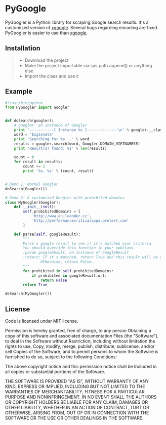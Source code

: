 ﻿PyGoogle
===================
PyGoogler is a Python library for scraping Google search results. It's a customized version of [xgoogle](https://pypi.python.org/pypi/xgoogle). Several bugs regarding encoding are fixed. PyGoogler is easier to use than [xgoogle](https://pypi.python.org/pypi/xgoogle).

Installation
-------------
> - Download the project
> - Make the project importable via sys.path.append() or anything else
> - Import the class and use it 

Example
-------------
```python
#!/usr/bin/python
from PyGoogler import Googler


def doSearch(googler):
    # googler: an instance of Googler
    print '-----------[ Instance %s ]--------------\n' % googler.__class__.__name__
    word = 'bigsonata'
    print 'Searching for %s...' % word
    results = googler.search(word, Googler.DOMAIN_VIETNAMESE)
    print 'Result(s) found: %s' % len(results)

    count = 0
    for result in results:
        count += 1
        print '%s. %s' % (count, result)


# Demo 1: Normal Googler
doSearch(Googler())

# Demo 2: A customized Googler with prohibited domains
class MyGoogler(Googler):
    def __init__(self):
        self.probihitedDomains = [
            'http://www.en.leander.cz',
            'http://performancecriticalapps.prelert.com'
        ]

    def parse(self, googleResult):
        """
        Parse a google result to see if it's matched your criteria.
        You should override this function in your subclass
        :param googleResult: an instance of GoogleResult
        :return: If it's matched, return True and this result will be added to the overal search results.
                Otherwise, return False.
        """
        for prohibited in self.probihitedDomains:
            if prohibited in googleResult.url:
                return False
        return True

doSearch(MyGoogler())
```
License
-------------
Code is licensed under MIT license.

Permission is hereby granted, free of charge, to any person
Obtaining a copy of this software and associated documentation
Files (the "Software"), to deal in the Software without
Restriction, including without limitation the rights to use,
Copy, modify, merge, publish, distribute, sublicense, and/or sell
Copies of the Software, and to permit persons to whom the
Software is furnished to do so, subject to the following
Conditions:

The above copyright notice and this permission notice shall be
Included in all copies or substantial portions of the Software.

THE SOFTWARE IS PROVIDED "AS IS", WITHOUT WARRANTY OF ANY KIND,
EXPRESS OR IMPLIED, INCLUDING BUT NOT LIMITED TO THE WARRANTIES
OF MERCHANTABILITY, FITNESS FOR A PARTICULAR PURPOSE AND
NONINFRINGEMENT. IN NO EVENT SHALL THE AUTHORS OR COPYRIGHT
HOLDERS BE LIABLE FOR ANY CLAIM, DAMAGES OR OTHER LIABILITY,
WHETHER IN AN ACTION OF CONTRACT, TORT OR OTHERWISE, ARISING
FROM, OUT OF OR IN CONNECTION WITH THE SOFTWARE OR THE USE OR
OTHER DEALINGS IN THE SOFTWARE.
